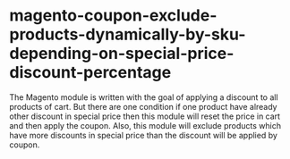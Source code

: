 # magento-coupon-exclude-products-dynamically-by-sku-depending-on-special-price-discount-percentage
The Magento module is written with the goal of applying a discount to all products of cart. But there are one condition if one product have already other discount in special price then this module will reset the price in cart and then apply the coupon. Also, this module will exclude products which have more discounts in special price than the discount will be applied by coupon.
